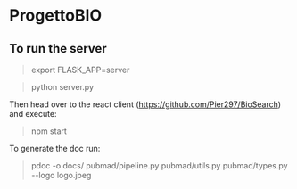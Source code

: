 # ProgettoBIO

## To run the server

> export FLASK_APP=server

> python server.py

Then head over to the react client (https://github.com/Pier297/BioSearch)
and execute:

> npm start

To generate the doc run:

> pdoc -o docs/ pubmad/pipeline.py pubmad/utils.py pubmad/types.py --logo logo.jpeg